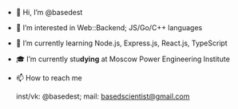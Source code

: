 - 👋 Hi, I’m @basedest
- 👀 I’m interested in Web::Backend; JS/Go/C++ languages
- 🌱 I’m currently learning Node.js, Express.js, React.js, TypeScript
- 🎓 I’m currently stu**dying** at Moscow Power Engineering Institute
- 📫 How to reach me 

  inst/vk: @basedest; mail: basedscientist@gmail.com 

<!---
idk im based af follow me
--->
